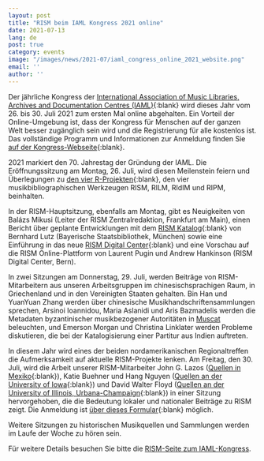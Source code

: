 ```yaml
---
layout: post
title: "RISM beim IAML Kongress 2021 online"
date: 2021-07-13
lang: de
post: true
category: events
image: "/images/news/2021-07/iaml_congress_online_2021_website.png"
email: ''
author: ''
---
```


Der jährliche Kongress der [International Association of Music Libraries, Archives and Documentation Centres (IAML)](https://www.iaml.info/){:blank} wird dieses Jahr vom 26. bis 30. Juli 2021 zum ersten Mal online abgehalten. Ein Vorteil der Online-Umgebung ist, dass der Kongress für Menschen auf der ganzen Welt besser zugänglich sein wird und die Registrierung für alle kostenlos ist. Das vollständige Programm und Informationen zur Anmeldung finden Sie [auf der Kongress-Webseite](https://www.iaml.info/congresses/2021-online){:blank}.  

2021 markiert den 70. Jahrestag der Gründung der IAML. Die Eröffnungssitzung am Montag, 26. Juli, wird diesen Meilenstein feiern und Überlegungen zu [den vier R-Projekten](http://www.r-musicprojects.org/){:blank}, den vier musikbibliographischen Werkzeugen RISM, RILM, RIdIM und RIPM, beinhalten. 

In der RISM-Hauptsitzung, ebenfalls am Montag, gibt es Neuigkeiten von Balázs Mikusi (Leiter der RISM Zentralredaktion, Frankfurt am Main), einen Bericht über geplante Entwicklungen mit dem [RISM Katalog](https://opac.rism.info/index.php?id=4){:blank} von Bernhard Lutz (Bayerische Staatsbibliothek, München) sowie eine Einführung in das neue [RISM Digital Center](https://rism.digital/){:blank} und eine Vorschau auf die RISM Online-Plattform von Laurent Pugin und Andrew Hankinson (RISM Digital Center, Bern).

In zwei Sitzungen am Donnerstag, 29. Juli, werden Beiträge von RISM-Mitarbeitern aus unseren Arbeitsgruppen im chinesischsprachigen Raum, in Griechenland und in den Vereinigten Staaten gehalten. Bin Han und YuanYuan Zhang werden über chinesische Musikhandschriftensammlungen sprechen, Arsinoi Ioannidou, Maria Aslanidi und Aris Bazmadelis werden die Metadaten byzantinischer musikbezogener Autoritäten in [Muscat](/community/muscat.html) beleuchten, und Emerson Morgan und Christina Linklater werden Probleme diskutieren, die bei der Katalogisierung einer Partitur aus Indien auftreten. 

In diesem Jahr wird eines der beiden nordamerikanischen Regionaltreffen die Aufmerksamkeit auf aktuelle RISM-Projekte lenken. Am Freitag, den 30. Juli, wird die Arbeit unserer RISM-Mitarbeiter John G. Lazos ([Quellen in Mexiko](https://opac.rism.info/search?View=rism&siglum=MEX-*){:blank}), Katie Buehner und Hang Nguyen ([Quellen an der University of Iowa](https://opac.rism.info/search?View=rism&siglum=US-IO){:blank}) und David Walter Floyd ([Quellen an der University of Illinois, Urbana-Champaign](https://opac.rism.info/search?View=rism&siglum=US-U){:blank}) in einer Sitzung hervorgehoben, die die Bedeutung lokaler und nationaler Beiträge zu RISM zeigt. Die Anmeldung ist [über dieses Formular](https://docs.google.com/forms/d/e/1FAIpQLSfr5fUbTYbku5ns-j2h_bbk5Aaf3vlfg5T6Chv6qyTH87vaVA/viewform){:blank} möglich.  

Weitere Sitzungen zu historischen Musikquellen und Sammlungen werden im Laufe der Woche zu hören sein.
 
Für weitere Details besuchen Sie bitte die [RISM-Seite zum IAML-Kongress](/publications/iaml-congresses/2021.html). 
